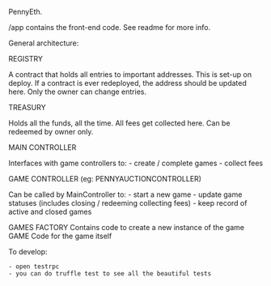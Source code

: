 PennyEth.

/app contains the front-end code. See readme for more info.

General architecture:

REGISTRY

A contract that holds all entries to important addresses. This is set-up on deploy.
If a contract is ever redeployed, the address should be updated here.
Only the owner can change entries.

TREASURY

Holds all the funds, all the time.  All fees get collected here.  Can be redeemed
by owner only.

MAIN CONTROLLER

Interfaces with game controllers to:
	- create / complete games
	- collect fees

GAME CONTROLLER (eg: PENNYAUCTIONCONTROLLER)

Can be called by MainController to:
	- start a new game
	- update game statuses (includes closing / redeeming collecting fees)
	- keep record of active and closed games

GAMES
	FACTORY
		Contains code to create a new instance of the game
	GAME
		Code for the game itself

To develop:

	- open testrpc
	- you can do truffle test to see all the beautiful tests